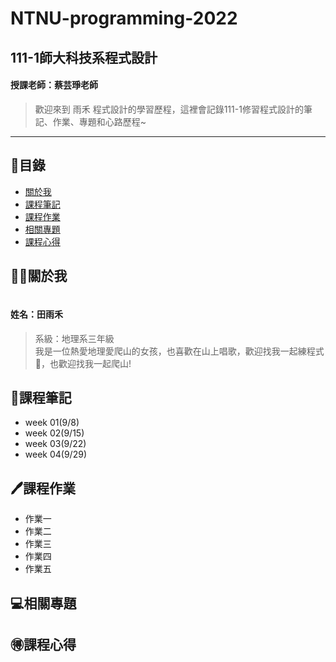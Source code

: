 # NTNU-programming-2022
## 111-1師大科技系程式設計  
#### 授課老師：蔡芸琤老師

>歡迎來到 雨禾 程式設計的學習歷程，這裡會記錄111-1修習程式設計的筆記、作業、專題和心路歷程~
***

## 📜目錄
- [關於我](#關於我)
- [課程筆記](#課程筆記)
- [課程作業](#課程作業)
- [相關專題](#相關專題)
- [課程心得](#課程心得)

## 🙋‍♀️關於我
<img src="C:\Users\田\Downloads\111657.jpg" alt="">

#### 姓名：田雨禾
>系級：地理系三年級</br>
>我是一位熱愛地理愛爬山的女孩，也喜歡在山上唱歌，歡迎找我一起練程式🥲，也歡迎找我一起爬山!

## 📘課程筆記
- week 01(9/8)
- week 02(9/15)
- week 03(9/22)
- week 04(9/29)

## 🖊課程作業
- 作業一
- 作業二
- 作業三
- 作業四
- 作業五

## 💻相關專題

## 🉐課程心得
